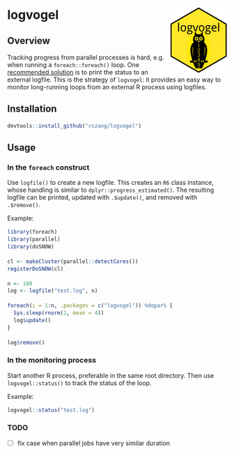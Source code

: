 logvogel <img src="man/figures/logo.png" align="right" height="150"/>
=====================================================================

## Overview

Tracking progress from parallel processes is hard, e.g. when running a
`foreach::foreach()` loop. One [recommended
solution](http://blog.revolutionanalytics.com/2015/02/monitoring-progress-of-a-foreach-parallel-job.html)
is to print the status to an external logfile. This is the strategy of
`logvogel`: it provides an easy way to monitor long-running loops from an
external R process using logfiles.

## Installation

```r
devtools::install_github("cszang/logvogel")
```

## Usage

### In the `foreach` construct

Use `logfile()` to create a new logfile. This creates an `R6` class instance,
whose handling is similar to `dplyr::progress_estimated()`. The resulting
logfile can be printed, updated with `.$update()`, and removed with
`.$remove()`.

Example:

```r
library(foreach)
library(parallel)
library(doSNOW)

cl <- makeCluster(parallel::detectCores())
registerDoSNOW(cl)

n <- 100
log <- logfile("test.log", n)

foreach(i = 1:n, .packages = c("logvogel")) %dopar% {
  Sys.sleep(rnorm(1, mean = 4))
  log$update()
}

log$remove()
```

### In the monitoring process

Start another R process, preferable in the same root directory. Then use
`logvogel::status()` to track the status of the loop.

Example:

```r
logvogel::status("test.log")
```

### TODO

- [ ] fix case when parallel jobs have very similar duration
